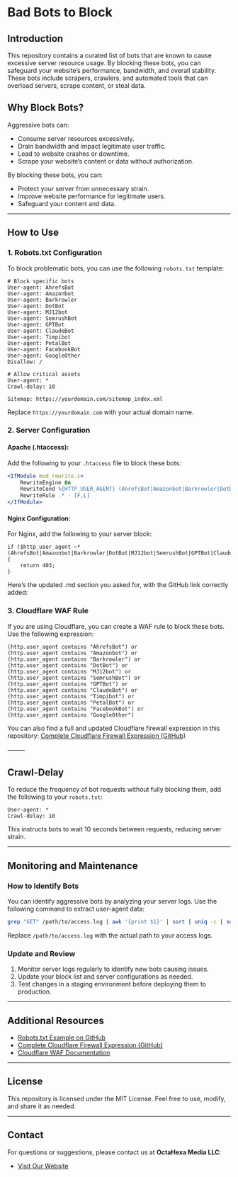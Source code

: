 # Bad Bots to Block

## Introduction
This repository contains a curated list of bots that are known to cause excessive server resource usage. By blocking these bots, you can safeguard your website’s performance, bandwidth, and overall stability. These bots include scrapers, crawlers, and automated tools that can overload servers, scrape content, or steal data.

## Why Block Bots?
Aggressive bots can:

- Consume server resources excessively.
- Drain bandwidth and impact legitimate user traffic.
- Lead to website crashes or downtime.
- Scrape your website’s content or data without authorization.

By blocking these bots, you can:

- Protect your server from unnecessary strain.
- Improve website performance for legitimate users.
- Safeguard your content and data.

---

## How to Use

### 1. Robots.txt Configuration
To block problematic bots, you can use the following `robots.txt` template:

```plaintext
# Block specific bots
User-agent: AhrefsBot
User-agent: Amazonbot
User-agent: Barkrowler
User-agent: DotBot
User-agent: MJ12bot
User-agent: SemrushBot
User-agent: GPTBot
User-agent: ClaudeBot
User-agent: Timpibot
User-agent: PetalBot
User-agent: FacebookBot
User-agent: GoogleOther
Disallow: /

# Allow critical assets
User-agent: *
Crawl-delay: 10

Sitemap: https://yourdomain.com/sitemap_index.xml
```

Replace `https://yourdomain.com` with your actual domain name.

### 2. Server Configuration

#### Apache (.htaccess):
Add the following to your `.htaccess` file to block these bots:

```apache
<IfModule mod_rewrite.c>
    RewriteEngine On
    RewriteCond %{HTTP_USER_AGENT} (AhrefsBot|Amazonbot|Barkrowler|DotBot|MJ12bot|SemrushBot|GPTBot|ClaudeBot|Timpibot|PetalBot|FacebookBot|GoogleOther) [NC]
    RewriteRule .* - [F,L]
</IfModule>
```

#### Nginx Configuration:
For Nginx, add the following to your server block:

```nginx
if ($http_user_agent ~* (AhrefsBot|Amazonbot|Barkrowler|DotBot|MJ12bot|SemrushBot|GPTBot|ClaudeBot|Timpibot|PetalBot|FacebookBot|GoogleOther)) {
    return 403;
}
```

Here’s the updated .md section you asked for, with the GitHub link correctly added:

### 3. Cloudflare WAF Rule
If you are using Cloudflare, you can create a WAF rule to block these bots. Use the following expression:

```plaintext
(http.user_agent contains "AhrefsBot") or
(http.user_agent contains "Amazonbot") or
(http.user_agent contains "Barkrowler") or
(http.user_agent contains "DotBot") or
(http.user_agent contains "MJ12bot") or
(http.user_agent contains "SemrushBot") or
(http.user_agent contains "GPTBot") or
(http.user_agent contains "ClaudeBot") or
(http.user_agent contains "Timpibot") or
(http.user_agent contains "PetalBot") or
(http.user_agent contains "FacebookBot") or
(http.user_agent contains "GoogleOther")
```

You can also find a full and updated Cloudflare firewall expression in this repository:
[Complete Cloudflare Firewall Expression (GitHub)](https://github.com/WPSpeedExpert/bad-bots-to-block/blob/main/cloudflare-firewall-expression.txt)

⸻

## Crawl-Delay
To reduce the frequency of bot requests without fully blocking them, add the following to your `robots.txt`:

```plaintext
User-agent: *
Crawl-delay: 10
```
This instructs bots to wait 10 seconds between requests, reducing server strain.

---

## Monitoring and Maintenance

### How to Identify Bots
You can identify aggressive bots by analyzing your server logs. Use the following command to extract user-agent data:

```bash
grep "GET" /path/to/access.log | awk '{print $1}' | sort | uniq -c | sort -nr | head -20
```
Replace `/path/to/access.log` with the actual path to your access logs.

### Update and Review
1. Monitor server logs regularly to identify new bots causing issues.
2. Update your block list and server configurations as needed.
3. Test changes in a staging environment before deploying them to production.

---

## Additional Resources
- [Robots.txt Example on GitHub](https://github.com/WPSpeedExpert/bad-bots-to-block)
- [Complete Cloudflare Firewall Expression (GitHub)](https://github.com/WPSpeedExpert/bad-bots-to-block/blob/main/cloudflare-firewall-expression.txt)
- [Cloudflare WAF Documentation](https://developers.cloudflare.com/waf/)

---

## License
This repository is licensed under the MIT License. Feel free to use, modify, and share it as needed.

---

## Contact
For questions or suggestions, please contact us at **OctaHexa Media LLC**:

- [Visit Our Website](https://octahexa.com)

